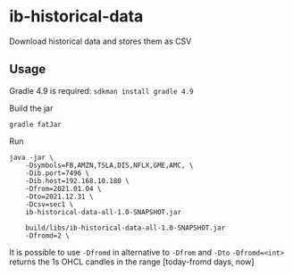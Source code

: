 # ib-historical-data

Download historical data and stores them as CSV

## Usage
Gradle 4.9 is required: `sdkman install gradle 4.9`

Build the jar
```shell
gradle fatJar
```

Run 
```shell
java -jar \
    -Dsymbols=FB,AMZN,TSLA,DIS,NFLX,GME,AMC, \
    -Dib.port=7496 \
    -Dib.host=192.168.10.180 \
    -Dfrom=2021.01.04 \
    -Dto=2021.12.31 \
    -Dcsv=sec1 \
    ib-historical-data-all-1.0-SNAPSHOT.jar    
    
    build/libs/ib-historical-data-all-1.0-SNAPSHOT.jar    
    -Dfromd=2 \
```

It is possible to use `-Dfromd` in alternative to `-Dfrom` and `-Dto`
`-Dfromd=<int>` returns the 1s OHCL candles in the range [today-fromd days, now]  